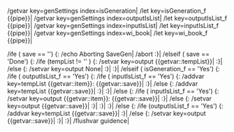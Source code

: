 /getvar key=genSettings index=isGeneration|
/let key=isGeneration_f {{pipe}}|
/getvar key=genSettings index=outputIsList|
/let key=outputIsList_f {{pipe}}|
/getvar key=genSettings index=inputIsList|
/let key=inputIsList_f {{pipe}}|
/getvar key=genSettings index=wi_book|
/let key=wi_book_f {{pipe}}|

/ife ( save == '') {:
	/echo Aborting SaveGen|
	/abort
:}|
/elseif ( save == 'Done') {:
	/ife (tempList != '' ) {:
		/setvar key=output {{getvar::tempList}}|
	:}|
	/else {:
		/setvar key=output None|
	:}|
:}|
/elseif ( isGeneration_f == 'Yes') {:
	/ife ( outputIsList_f == 'Yes') {:
		/ife ( inputIsList_f == 'Yes') {:
			/addvar key=tempList {{getvar::item}}: {{getvar::save}}|
		:}|
		/else {:
			/addvar key=tempList {{getvar::save}}|
		:}|
	:}|
	/else {:
		/ife ( inputIsList_f == 'Yes') {:
			/setvar key=output {{getvar::item}}: {{getvar::save}}|
		:}|
		/else {:
			/setvar key=output {{getvar::save}}|
		:}|
	:}|
:}|
/else {:
	/ife (outputIsList_f == 'Yes') {:
		/addvar key=tempList {{getvar::save}}|
	:}|
	/else {:
		/setvar key=output {{getvar::save}}|
	:}|
:}|
/flushvar guidence|